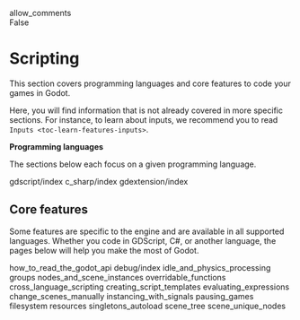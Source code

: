 allow\_comments  
False

# Scripting

This section covers programming languages and core features to code your
games in Godot.

Here, you will find information that is not already covered in more
specific sections. For instance, to learn about inputs, we recommend you
to read `Inputs <toc-learn-features-inputs>`.

**Programming languages**

The sections below each focus on a given programming language.

gdscript/index c\_sharp/index gdextension/index

## Core features

Some features are specific to the engine and are available in all
supported languages. Whether you code in GDScript, C#, or another
language, the pages below will help you make the most of Godot.

how\_to\_read\_the\_godot\_api debug/index
idle\_and\_physics\_processing groups nodes\_and\_scene\_instances
overridable\_functions cross\_language\_scripting
creating\_script\_templates evaluating\_expressions
change\_scenes\_manually instancing\_with\_signals pausing\_games
filesystem resources singletons\_autoload scene\_tree
scene\_unique\_nodes
